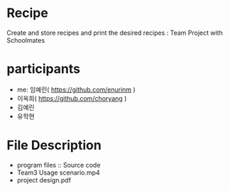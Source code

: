 # Recipe
Create and store recipes and print the desired recipes : Team Project with Schoolmates

# participants

  - me: 임예린( https://github.com/enurinm )
  - 이옥희( https://github.com/choryang )
  - 김예린
  - 유학현

# File Description
- program files	:: Source code
- Team3 Usage scenario.mp4
- project design.pdf
